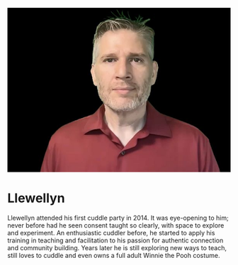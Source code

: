 
![Llewellyn](../../../../images/llewellyn.jpg)

 # Llewellyn 
 
Llewellyn attended his first cuddle party in 2014. It was eye-opening to him; never before had he seen consent taught so clearly, with space to explore and experiment. An enthusiastic cuddler before, he started to apply his training in teaching and facilitation to his passion for authentic connection and community building. Years later he is still exploring new ways to teach, still loves to cuddle and even owns a full adult Winnie the Pooh costume.





